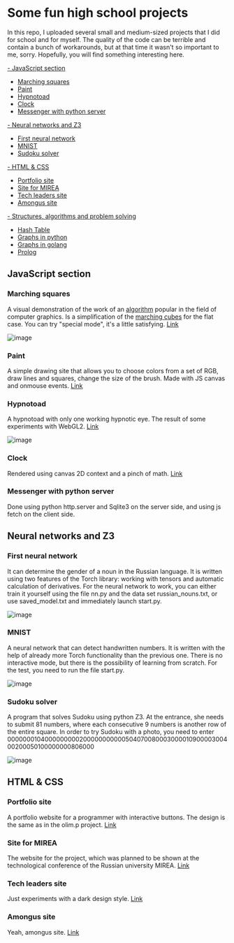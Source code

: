 # Some fun high school projects

In this repo, I uploaded several small and medium-sized projects that I did for school and for myself. The quality of the code can be terrible and contain a bunch of workarounds, but at that time it wasn't so important to me, sorry. Hopefully, you will find something interesting here.

[- JavaScript section](https://github.com/cmcshnik/some-fun-high-school-projects#javascript-section)
* [Marching squares](https://github.com/cmcshnik/some-fun-high-school-projects#marching-squares)
* [Paint](https://github.com/cmcshnik/some-fun-high-school-projects#paint)
* [Hypnotoad](https://github.com/cmcshnik/some-fun-high-school-projects#hypnotoad)
* [Clock](https://github.com/cmcshnik/some-fun-high-school-projects#clock)
* [Messenger with python server](https://github.com/cmcshnik/some-fun-high-school-projects#Messenger-with-python-server)

[- Neural networks and Z3](https://github.com/cmcshnik/some-fun-high-school-projects#Neural-networks-and-Z3)
* [First neural network](https://github.com/cmcshnik/some-fun-high-school-projects#first-neural-network)
* [MNIST](https://github.com/cmcshnik/some-fun-high-school-projects#mnist)
* [Sudoku solver](https://github.com/cmcshnik/some-fun-high-school-projects#sudoku-solver)


[- HTML & CSS](https://github.com/cmcshnik/some-fun-high-school-projects#html--css)
* [Portfolio site](https://github.com/cmcshnik/some-fun-high-school-projects#Portfolio-site)
* [Site for MIREA](https://github.com/cmcshnik/some-fun-high-school-projects#Site-for-MIREA)
* [Tech leaders site](https://github.com/cmcshnik/some-fun-high-school-projects#Tech-leaders-site)
* [Amongus site](https://github.com/cmcshnik/some-fun-high-school-projects#Amongus-site)

[- Structures, algorithms and problem solving]()
* [Hash Table]()
* [Graphs in python]()
* [Graphs in golang]()
* [Prolog]()



## JavaScript section 

### Marching squares
A visual demonstration of the work of an [algorithm](https://en.wikipedia.org/wiki/Marching_squares) popular in the field of computer graphics. Is a simplification of the [marching cubes](https://en.wikipedia.org/wiki/Marching_cubes) for the flat case. You can try "special mode", it's a little satisfying. [Link](https://cmcshnik.github.io/some-fun-high-school-projects/Marching%20squares/)

![image](https://github.com/cmcshnik/some-fun-high-school-projects/assets/95929455/5abb8034-918f-4a1b-9ca8-24ec5cb12225)


### Paint
A simple drawing site that allows you to choose colors from a set of RGB, draw lines and squares, change the size of the brush. Made with JS canvas and onmouse events. [Link](https://cmcshnik.github.io/some-fun-high-school-projects/Paint/)


### Hypnotoad
A hypnotoad with only one working hypnotic eye. The result of some experiments with WebGL2. [Link](https://cmcshnik.github.io/some-fun-high-school-projects/Hypnotoad/)

![image](https://github.com/cmcshnik/some-fun-high-school-projects/assets/95929455/bed09e3e-6ab6-45f3-8f66-df4faa29303a)


### Clock
Rendered using canvas 2D context and a pinch of math. [Link](https://cmcshnik.github.io/some-fun-high-school-projects/Clock/)


### Messenger with python server
Done using python http.server and Sqlite3 on the server side, and using js fetch on the client side.



## Neural networks and Z3

### First neural network
It can determine the gender of a noun in the Russian language. It is written using two features of the Torch library: working with tensors and automatic calculation of derivatives. For the neural network to work, you can either train it yourself using the file nn.py and the data set russian_nouns.txt, or use saved_model.txt and immediately launch start.py.

![image](https://github.com/cmcshnik/some-fun-high-school-projects/assets/95929455/88fd6b2b-87fb-42cd-9e69-56eb69dad670)


### MNIST
A neural network that can detect handwritten numbers. It is written with the help of already more Torch functionality than the previous one. There is no interactive mode, but there is the possibility of learning from scratch. For the test, you need to run the file start.py.

![image](https://github.com/cmcshnik/some-fun-high-school-projects/assets/95929455/21b2b399-e257-4c66-976c-b1df71376a80)


### Sudoku solver
A program that solves Sudoku using python Z3. At the entrance, she needs to submit 81 numbers, where each consecutive 9 numbers is another row of the entire square. In order to try Sudoku with a photo, you need to enter 000000010400000000020000000000050407008000300001090000300400200050100000000806000

![image](https://github.com/cmcshnik/some-fun-high-school-projects/assets/95929455/8b5d3d2f-e1e6-4808-a74d-5e50de2e1516)

## HTML & CSS

### Portfolio site
A portfolio website for a programmer with interactive buttons. The design is the same as in the olim.p project. [Link](https://cmcshnik.github.io/some-fun-high-school-projects/Portfolio%20site/)


### Site for MIREA
The website for the project, which was planned to be shown at the technological conference of the Russian university MIREA. [Link](https://cmcshnik.github.io/some-fun-high-school-projects/Site%20for%20MIREA/)


### Tech leaders site
Just experiments with a dark design style. [Link](https://cmcshnik.github.io/some-fun-high-school-projects/Tech%20leaders%20site/)


### Amongus site
Yeah, amongus site. [Link](https://cmcshnik.github.io/some-fun-high-school-projects/Amongus%20site/)




